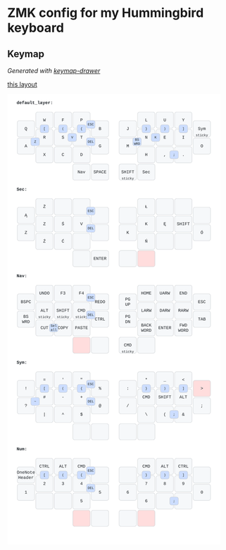 # ZMK config for my Hummingbird keyboard

## Keymap

*Generated with [keymap-drawer](https://github.com/caksoylar/keymap-drawer)*

[this layout](https://caksoylar.github.io/keymap-drawer?keymap_yaml=H4sIAAAAAAAC_42UbXPSQBDH3_Mp1seretUCLa2pTyEJpZYnEyi2FRkKcWAaCBOCDlNxxtHxC_jG8Zs4vrR8L_f2Li2ZUgYGfpvb_Pdub285rzXxx6GWAPCDsOs3PTmG89HQ66ENg7HLIfA_jTRIc2j73rg_wOctDmF33D_FxxSHTuAPm8Pe4GwSRZCnNxi4gfRMEzizG4zESh33Q2vshU3yCMc6vCHWiTlihZglviYWiDXiEfEcE3QmfQ5dDUZhr302mZJfJ9pEh1gl7hGLxBLRIu4Ty8S3RINoEvNExhnZxzK69VHOXtEN6yqX_H6uei0bx22jRWpwcvGdw-wvB8biv9nX-PiYvrPfHA6l44C-F794tMi_n_j-D7p-qBm-xWewSlXLlo8iNWHDydDVoOt6nWkDM8I9YEZZp2JwqJXMMoccnnBuk4NtiVFlD2oVDvly0UKBbtfFpCbCwQCWdaBum2p2vRDbNl9cDek2imbcaVTtAq1mljgUaB2TaBOrehY1NZzJKFeOUKg7VUwoqxsHUC_b5uVWc3VTORZs-KoS19ZnTFQD-0i2IrslD5o9VxY_8uG2sveU1ZR9KG2T-OyyG9iLeApS_FIF3VF2XdpHcvRKjp7IJizKBqRCysYuSLsr1Z-l-j3xLvEdcU2-vx_t4CZTGvexBcoDt-SHLuTdVscNogOhM6ViRS1FA-kmBfmTAimBtMCmwJZARmBbYEfgqcDGfNtfqdiNfbr0ZSPR9vunPt4p6zDEfSTxJkqmxWGeaXCIxkNn7LJpRMoMKreV8mCpcgOVSaU8XqrEKzGZUcro77EsIIX_tNSWCthdpOTydsNTWpgO-xLNj7JLxbzghK027Q4G7URBjRWDRLVTKmhttZDtubI_WC0kPXem7HzF1DLzRzFlK6-0qWLwiovKKdaP3KZViPaO55CKyuy4HrQ8T62C12oj8R_rA56mVwcAAA%3D%3D)

![Keymap](images/keymap.svg)
